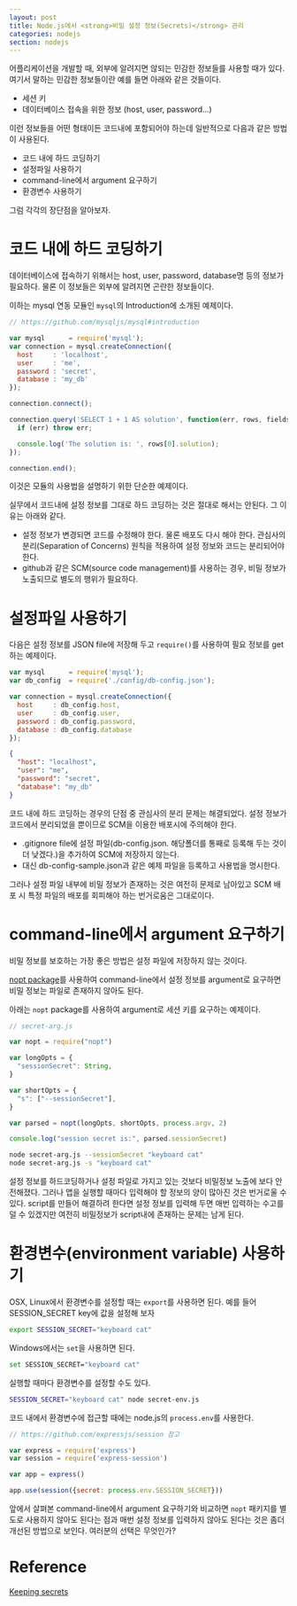 ```yaml
---
layout: post
title: Node.js에서 <strong>비밀 설정 정보(Secrets)</strong> 관리
categories: nodejs
section: nodejs
---
```


어플리케이션을 개발할 때, 외부에 알려지면 않되는 민감한 정보들를 사용할 때가 있다.  
여기서 말하는 민감한 정보들이란 예를 들면 아래와 같은 것들이다.

- 세션 키
- 데이터베이스 접속을 위한 정보 (host, user, password...)

이런 정보들을 어떤 형태이든 코드내에 포함되어야 하는데 일반적으로 다음과 같은 방법이 사용된다.

- 코드 내에 하드 코딩하기
- 설정파일 사용하기
- command-line에서 argument 요구하기
- 환경변수 사용하기

그럼 각각의 장단점을 알아보자.

# 코드 내에 하드 코딩하기

데이터베이스에 접속하기 위해서는 host, user, password, database명 등의 정보가 필요하다. 물론 이 정보들은 외부에 알려지면 곤란한 정보들이다.

이하는 mysql 연동 모듈인 `mysql`의 Introduction에 소개된 예제이다.

```javascript
// https://github.com/mysqljs/mysql#introduction

var mysql      = require('mysql');
var connection = mysql.createConnection({
  host     : 'localhost',
  user     : 'me',
  password : 'secret',
  database : 'my_db'
});

connection.connect();

connection.query('SELECT 1 + 1 AS solution', function(err, rows, fields) {
  if (err) throw err;

  console.log('The solution is: ', rows[0].solution);
});

connection.end();
```

이것은 모듈의 사용법을 설명하기 위한 단순한 예제이다.

실무에서 코드내에 설정 정보를 그대로 하드 코딩하는 것은 절대로 해서는 안된다. 그 이유는 아래와 같다.

- 설정 정보가 변경되면 코드를 수정해야 한다. 물론 배포도 다시 해야 한다. 관심사의 분리(Separation of Concerns) 원칙을 적용하여 설정 정보와 코드는 분리되어야 한다.  
- github과 같은 SCM(source code management)를 사용하는 경우, 비밀 정보가 노출되므로 별도의 행위가 필요하다.

# 설정파일 사용하기

다음은 설정 정보를 JSON file에 저장해 두고 `require()`를 사용하여 필요 정보를 get하는 예제이다.

```javascript
var mysql      = require('mysql');
var db_config  = require('./config/db-config.json');

var connection = mysql.createConnection({
  host     : db_config.host,
  user     : db_config.user,
  password : db_config.password,
  database : db_config.database
});
```

```json
{
  "host": "localhost",
  "user": "me",
  "password": "secret",
  "database": "my_db"
}
```

코드 내에 하드 코딩하는 경우의 단점 중 관심사의 분리 문제는 해결되었다. 설정 정보가 코드에서 분리되었을 뿐이므로 SCM을 이용한 배포시에 주의해야 한다.

- .gitignore file에 설정 파일(db-config.json. 해당폴더를 통째로 등록해 두는 것이 더 낮겠다.)을 추가하여 SCM에 저장하지 않는다.  
- 대신 db-config-sample.json과 같은 예제 파일을 등록하고 사용법을 명시한다.

그러나 설정 파일 내부에 비밀 정보가 존재하는 것은 여전히 문제로 남아있고 SCM 배포 시 특정 파일의 배포를 회피해야 하는 번거로움은 그대로이다.

# command-line에서 argument 요구하기

비밀 정보를 보호하는 가장 좋은 방법은 설정 파일에 저장하지 않는 것이다.

[nopt package](https://www.npmjs.com/package/nopt)를 사용하여 command-line에서 설정 정보를 argument로 요구하면 비밀 정보는 파일로 존재하지 않아도 된다.

아래는 `nopt` package를 사용하여 argument로 세션 키를 요구하는 예제이다.

```javascript
// secret-arg.js

var nopt = require("nopt")

var longOpts = {
  "sessionSecret": String,
}

var shortOpts = {
  "s": ["--sessionSecret"],
}

var parsed = nopt(longOpts, shortOpts, process.argv, 2)

console.log("session secret is:", parsed.sessionSecret)
```

```bash
node secret-arg.js --sessionSecret "keyboard cat"
node secret-arg.js -s "keyboard cat"
```

설정 정보를 하드코딩하거나 설정 파일로 가지고 있는 것보다 비밀정보 노출에 보다 안전해졌다. 그러나 앱을 실행할 때마다 입력해야 할 정보의 양이 많아진 것은 번거로울 수 있다. script를 만들어 해결하려 한다면 설정 정보를 입력해 두면 매번 입력하는 수고를 덜 수 있겠지만 여전히 비밀정보가 script내에 존재하는 문제는 남게 된다.

# 환경변수(environment variable) 사용하기

OSX, Linux에서 환경변수를 설정할 때는 `export`를 사용하면 된다. 예를 들어 SESSION_SECRET key에 값을 설정해 보자

```bash
export SESSION_SECRET="keyboard cat"
```

Windows에서는 `set`을 사용하면 된다.

```bash
set SESSION_SECRET="keyboard cat"
```

실행할 때마다 환경변수를 설정할 수도 있다.

```bash
SESSION_SECRET="keyboard cat" node secret-env.js
```

코드 내에서 환경변수에 접근할 때에는 node.js의 `process.env`를 사용한다.

```javascript
// https://github.com/expressjs/session 참고

var express = require('express')
var session = require('express-session')

var app = express()

app.use(session({secret: process.env.SESSION_SECRET}))
```

앞에서 살펴본 command-line에서 argument 요구하기와 비교하면 `nopt` 패키지를 별도로 사용하지 않아도 된다는 점과 매번 설정 정보를 입력하지 않아도 된다는 것은 좀더 개선된 방법으로 보인다. 여러분의 선택은 무엇인가?


# Reference

[Keeping secrets](https://developer.ibm.com/bluemix/2014/10/14/keeping-secrets-cloud-application-access-credentials-private-data/)
